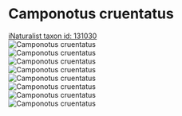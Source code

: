 
Camponotus cruentatus
=====================
  
[iNaturalist taxon id: 131030](https://www.inaturalist.org/taxa/131030)  
![Camponotus cruentatus](https://inaturalist-open-data.s3.amazonaws.com/photos/232335078/medium.jpeg)  
![Camponotus cruentatus](https://inaturalist-open-data.s3.amazonaws.com/photos/227560277/medium.jpeg)  
![Camponotus cruentatus](https://inaturalist-open-data.s3.amazonaws.com/photos/227560290/medium.jpeg)  
![Camponotus cruentatus](https://inaturalist-open-data.s3.amazonaws.com/photos/227560305/medium.jpeg)  
![Camponotus cruentatus](https://inaturalist-open-data.s3.amazonaws.com/photos/232335078/medium.jpeg)  
![Camponotus cruentatus](https://inaturalist-open-data.s3.amazonaws.com/photos/227560277/medium.jpeg)  
![Camponotus cruentatus](https://inaturalist-open-data.s3.amazonaws.com/photos/227560290/medium.jpeg)  
![Camponotus cruentatus](https://inaturalist-open-data.s3.amazonaws.com/photos/227560305/medium.jpeg)